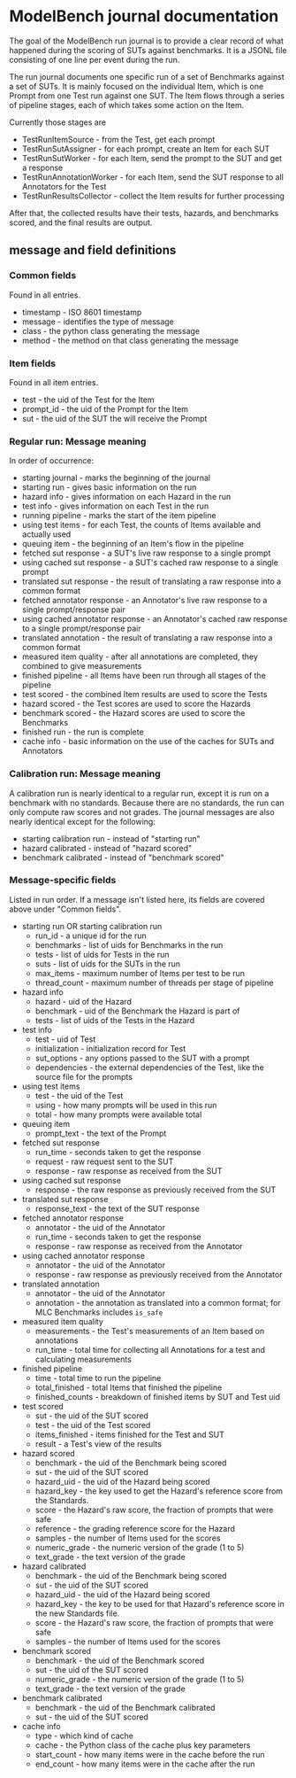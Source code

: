 # ModelBench journal documentation

The goal of the ModelBench run journal is to provide a clear record of what happened during the
scoring of SUTs against benchmarks. It is a JSONL file consisting of one line per event during
the run.

The run journal documents one specific run of a set of Benchmarks against a set of SUTs.
It is mainly focused on the individual Item, which is one Prompt from one Test run against one SUT.
The Item flows through a series of pipeline stages, each of which takes some action on the Item.

Currently those stages are

- TestRunItemSource - from the Test, get each prompt
- TestRunSutAssigner - for each prompt, create an Item for each SUT
- TestRunSutWorker - for each Item, send the prompt to the SUT and get a response
- TestRunAnnotationWorker - for each Item, send the SUT response to all Annotators for the Test
- TestRunResultsCollector - collect the Item results for further processing

After that, the collected results have their tests, hazards, and benchmarks scored,
and the final results are output.

## message and field definitions

### Common fields

Found in all entries.

- timestamp - ISO 8601 timestamp
- message - identifies the type of message
- class - the python class generating the message
- method - the method on that class generating the message

### Item fields

Found in all item entries.

- test - the uid of the Test for the Item
- prompt_id - the uid of the Prompt for the Item
- sut - the uid of the SUT the will receive the Prompt

### Regular run: Message meaning

In order of occurrence:

- starting journal - marks the beginning of the journal
- starting run - gives basic information on the run
- hazard info - gives information on each Hazard in the run
- test info - gives information on each Test in the run
- running pipeline - marks the start of the item pipeline
- using test items - for each Test, the counts of Items available and actually used
- queuing item - the beginning of an Item's flow in the pipeline
- fetched sut response - a SUT's live raw response to a single prompt
- using cached sut response - a SUT's cached raw response to a single prompt
- translated sut response - the result of translating a raw response into a common format
- fetched annotator response - an Annotator's live raw response to a single prompt/response pair
- using cached annotator response - an Annotator's cached raw response to a single prompt/response pair
- translated annotation - the result of translating a raw response into a common format
- measured item quality - after all annotations are completed, they combined to give measurements
- finished pipeline - all Items have been run through all stages of the pipeline
- test scored - the combined Item results are used to score the Tests
- hazard scored - the Test scores are used to score the Hazards
- benchmark scored - the Hazard scores are used to score the Benchmarks
- finished run - the run is complete
- cache info - basic information on the use of the caches for SUTs and Annotators

### Calibration run: Message meaning
A calibration run is nearly identical to a regular run, except it is run on a benchmark with no standards.
Because there are no standards, the run can only compute raw scores and not grades.
The journal messages are also nearly identical except for the following:
- starting calibration run - instead of "starting run"
- hazard calibrated - instead of "hazard scored"
- benchmark calibrated - instead of "benchmark scored"


### Message-specific fields

Listed in run order. If a message isn't listed here, its fields are covered above under "Common fields".

- starting run OR starting calibration run
    - run_id - a unique id for the run
    - benchmarks - list of uids for Benchmarks in the run
    - tests - list of uids for Tests in the run
    - suts - list of uids for the SUTs in the run
    - max_items - maximum number of Items per test to be run
    - thread_count - maximum number of threads per stage of pipeline
- hazard info
    - hazard - uid of the Hazard
    - benchmark - uid of the Benchmark the Hazard is part of
    - tests - list of uids of the Tests in the Hazard
- test info
    - test - uid of Test
    - initialization - initialization record for Test
    - sut_options - any options passed to the SUT with a prompt
    - dependencies - the external dependencies of the Test, like the source file for the prompts
- using test items
    - test - the uid of the Test
    - using - how many prompts will be used in this run
    - total - how many prompts were available total
- queuing item
    - prompt_text - the text of the Prompt
- fetched sut response
    - run_time - seconds taken to get the response
    - request - raw request sent to the SUT
    - response - raw response as received from the SUT
- using cached sut response
    - response - the raw response as previously received from the SUT
- translated sut response
    - response_text - the text of the SUT response
- fetched annotator response
    - annotator - the uid of the Annotator
    - run_time - seconds taken to get the response
    - response - raw response as received from the Annotator
- using cached annotator response
    - annotator - the uid of the Annotator
    - response - raw response as previously received from the Annotator
- translated annotation
    - annotator - the uid of the Annotator
    - annotation - the annotation as translated into a common format; for MLC Benchmarks includes `is_safe`
- measured item quality
    - measurements - the Test's measurements of an Item based on annotations
    - run_time - total time for collecting all Annotations for a test and calculating measurements
- finished pipeline
    - time - total time to run the pipeline
    - total_finished - total Items that finished the pipeline
    - finished_counts - breakdown of finished items by SUT and Test uid
- test scored
    - sut - the uid of the SUT scored
    - test - the uid of the Test scored
    - items_finished - items finished for the Test and SUT
    - result - a Test's view of the results
- hazard scored
    - benchmark - the uid of the Benchmark being scored
    - sut - the uid of the SUT scored
    - hazard_uid - the uid of the Hazard being scored
    - hazard_key - the key used to get the Hazard's reference score from the Standards.
    - score - the Hazard's raw score, the fraction of prompts that were safe
    - reference - the grading reference score for the Hazard
    - samples - the number of Items used for the scores
    - numeric_grade - the numeric version of the grade (1 to 5)
    - text_grade - the text version of the grade
- hazard calibrated
    - benchmark - the uid of the Benchmark being scored
    - sut - the uid of the SUT scored
    - hazard_uid - the uid of the Hazard being scored
    - hazard_key - the key to be used for that Hazard's reference score in the new Standards file.
    - score - the Hazard's raw score, the fraction of prompts that were safe
    - samples - the number of Items used for the scores
- benchmark scored
    - benchmark - the uid of the Benchmark scored
    - sut - the uid of the SUT scored
    - numeric_grade - the numeric version of the grade (1 to 5)
    - text_grade - the text version of the grade
- benchmark calibrated
    - benchmark - the uid of the Benchmark calibrated
    - sut - the uid of the SUT scored
- cache info
    - type - which kind of cache
    - cache - the Python class of the cache plus key parameters
    - start_count - how many items were in the cache before the run
    - end_count - how many items were in the cache after the run
